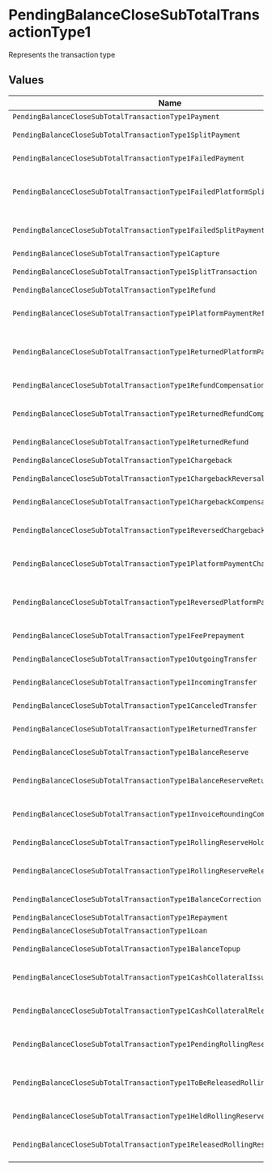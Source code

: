 # PendingBalanceCloseSubTotalTransactionType1

Represents the transaction type


## Values

| Name                                                                           | Value                                                                          |
| ------------------------------------------------------------------------------ | ------------------------------------------------------------------------------ |
| `PendingBalanceCloseSubTotalTransactionType1Payment`                           | payment                                                                        |
| `PendingBalanceCloseSubTotalTransactionType1SplitPayment`                      | split-payment                                                                  |
| `PendingBalanceCloseSubTotalTransactionType1FailedPayment`                     | failed-payment                                                                 |
| `PendingBalanceCloseSubTotalTransactionType1FailedPlatformSplitPayment`        | failed-platform-split-payment                                                  |
| `PendingBalanceCloseSubTotalTransactionType1FailedSplitPaymentCompensation`    | failed-split-payment-compensation                                              |
| `PendingBalanceCloseSubTotalTransactionType1Capture`                           | capture                                                                        |
| `PendingBalanceCloseSubTotalTransactionType1SplitTransaction`                  | split-transaction                                                              |
| `PendingBalanceCloseSubTotalTransactionType1Refund`                            | refund                                                                         |
| `PendingBalanceCloseSubTotalTransactionType1PlatformPaymentRefund`             | platform-payment-refund                                                        |
| `PendingBalanceCloseSubTotalTransactionType1ReturnedPlatformPaymentRefund`     | returned-platform-payment-refund                                               |
| `PendingBalanceCloseSubTotalTransactionType1RefundCompensation`                | refund-compensation                                                            |
| `PendingBalanceCloseSubTotalTransactionType1ReturnedRefundCompensation`        | returned-refund-compensation                                                   |
| `PendingBalanceCloseSubTotalTransactionType1ReturnedRefund`                    | returned-refund                                                                |
| `PendingBalanceCloseSubTotalTransactionType1Chargeback`                        | chargeback                                                                     |
| `PendingBalanceCloseSubTotalTransactionType1ChargebackReversal`                | chargeback-reversal                                                            |
| `PendingBalanceCloseSubTotalTransactionType1ChargebackCompensation`            | chargeback-compensation                                                        |
| `PendingBalanceCloseSubTotalTransactionType1ReversedChargebackCompensation`    | reversed-chargeback-compensation                                               |
| `PendingBalanceCloseSubTotalTransactionType1PlatformPaymentChargeback`         | platform-payment-chargeback                                                    |
| `PendingBalanceCloseSubTotalTransactionType1ReversedPlatformPaymentChargeback` | reversed-platform-payment-chargeback                                           |
| `PendingBalanceCloseSubTotalTransactionType1FeePrepayment`                     | fee-prepayment                                                                 |
| `PendingBalanceCloseSubTotalTransactionType1OutgoingTransfer`                  | outgoing-transfer                                                              |
| `PendingBalanceCloseSubTotalTransactionType1IncomingTransfer`                  | incoming-transfer                                                              |
| `PendingBalanceCloseSubTotalTransactionType1CanceledTransfer`                  | canceled-transfer                                                              |
| `PendingBalanceCloseSubTotalTransactionType1ReturnedTransfer`                  | returned-transfer                                                              |
| `PendingBalanceCloseSubTotalTransactionType1BalanceReserve`                    | balance-reserve                                                                |
| `PendingBalanceCloseSubTotalTransactionType1BalanceReserveReturn`              | balance-reserve-return                                                         |
| `PendingBalanceCloseSubTotalTransactionType1InvoiceRoundingCompensation`       | invoice-rounding-compensation                                                  |
| `PendingBalanceCloseSubTotalTransactionType1RollingReserveHold`                | rolling-reserve-hold                                                           |
| `PendingBalanceCloseSubTotalTransactionType1RollingReserveRelease`             | rolling-reserve-release                                                        |
| `PendingBalanceCloseSubTotalTransactionType1BalanceCorrection`                 | balance-correction                                                             |
| `PendingBalanceCloseSubTotalTransactionType1Repayment`                         | repayment                                                                      |
| `PendingBalanceCloseSubTotalTransactionType1Loan`                              | loan                                                                           |
| `PendingBalanceCloseSubTotalTransactionType1BalanceTopup`                      | balance-topup                                                                  |
| `PendingBalanceCloseSubTotalTransactionType1CashCollateralIssuance`            | cash-collateral-issuance';                                                     |
| `PendingBalanceCloseSubTotalTransactionType1CashCollateralRelease`             | cash-collateral-release                                                        |
| `PendingBalanceCloseSubTotalTransactionType1PendingRollingReserve`             | pending-rolling-reserve                                                        |
| `PendingBalanceCloseSubTotalTransactionType1ToBeReleasedRollingReserve`        | to-be-released-rolling-reserve                                                 |
| `PendingBalanceCloseSubTotalTransactionType1HeldRollingReserve`                | held-rolling-reserve                                                           |
| `PendingBalanceCloseSubTotalTransactionType1ReleasedRollingReserve`            | released-rolling-reserve                                                       |